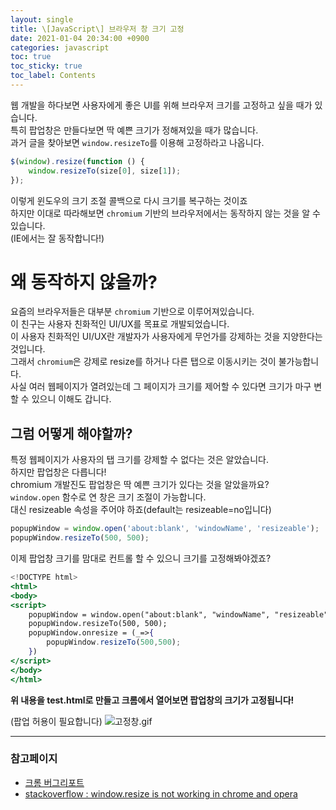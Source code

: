 ```yaml
---
layout: single
title: \[JavaScript\] 브라우저 창 크기 고정
date: 2021-01-04 20:34:00 +0900
categories: javascript
toc: true
toc_sticky: true
toc_label: Contents
---
```


웹 개발을 하다보면 사용자에게 좋은 UI를 위해 브라우저 크기를 고정하고 싶을 때가 있습니다.<br>
특히 팝업창은 만들다보면 딱 예쁜 크기가 정해져있을 때가 많습니다.<br>
과거 글을 찾아보면 `window.resizeTo`를 이용해 고정하라고 나옵니다.

```jsx
$(window).resize(function () {
    window.resizeTo(size[0], size[1]);
});
```

이렇게 윈도우의 크기 조절 콜백으로 다시 크기를 복구하는 것이죠<br>
하지만 이대로 따라해보면 `chromium` 기반의 브라우저에서는 동작하지 않는 것을 알 수 있습니다.<br>
(IE에서는 잘 동작합니다!)

# 왜 동작하지 않을까?

요즘의 브라우저들은 대부분 `chromium` 기반으로 이루어져있습니다.<br>
이 친구는 사용자 친화적인 UI/UX를 목표로 개발되었습니다.<br>
이 사용자 친화적인 UI/UX란 개발자가 사용자에게 무언가를 강제하는 것을 지양한다는 것입니다.<br>
그래서 `chromium`은 강제로 resize를 하거나 다른 탭으로 이동시키는 것이 불가능합니다.<br>
사실 여러 웹페이지가 열려있는데 그 페이지가 크기를 제어할 수 있다면 크기가 마구 변할 수 있으니 이해도 갑니다.

## 그럼 어떻게 해야할까?

특정 웹페이지가 사용자의 탭 크기를 강제할 수 없다는 것은 알았습니다.<br>
하지만 팝업창은 다릅니다!<br>
chromium 개발진도 팝업창은 딱 예쁜 크기가 있다는 것을 알았을까요?<br>
`window.open` 함수로 연 창은 크기 조절이 가능합니다.<br>
대신 resizeable 속성을 주어야 하죠(default는 resizeable=no입니다)

```jsx
popupWindow = window.open('about:blank', 'windowName', 'resizeable');
popupWindow.resizeTo(500, 500);
```

이제 팝업창 크기를 맘대로 컨트롤 할 수 있으니 크기를 고정해봐야겠죠?

```jsx
<!DOCTYPE html>
<html>
<body>
<script>
	popupWindow = window.open("about:blank", "windowName", "resizeable");
	popupWindow.resizeTo(500, 500);
	popupWindow.onresize = (_=>{
	    popupWindow.resizeTo(500,500);
	})
</script>
</body>
</html>
```

**위 내용을 test.html로 만들고 크롬에서 열어보면 팝업창의 크기가 고정됩니다!**

(팝업 허용이 필요합니다)
![고정창.gif](/assets/images/2021-01-04/20210104-chrome-resize.gif)

---

### 참고페이지

-   [크롬 버그리포트](https://bugs.chromium.org/p/chromium/issues/detail?id=2091)<br>
-   [stackoverflow : window.resize is not working in chrome and opera](https://stackoverflow.com/questions/5139323/window-resize-is-not-working-in-chrome-and-opera)
